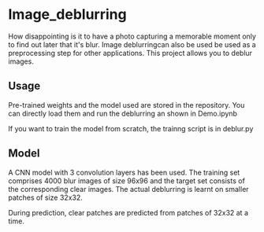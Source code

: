 # Image_deblurring

How disappointing is it to have a photo capturing a memorable moment only to find out later that it's blur. Image deblurringcan also be used be used as a preprocessing step for other applications. This project allows you to deblur images.

## Usage

Pre-trained weights and the model used are stored in the repository. You can directly load them and run the deblurring an shown in Demo.ipynb

If you want to train the model from scratch, the trainng script is in deblur.py

## Model

A CNN model with 3 convolution layers has been used. The training set comprises 4000 blur images of size 96x96 and the target set consists of the corresponding clear images. The actual deblurring is learnt on smaller patches of size 32x32.

During prediction, clear patches are predicted from patches of 32x32 at a time.

